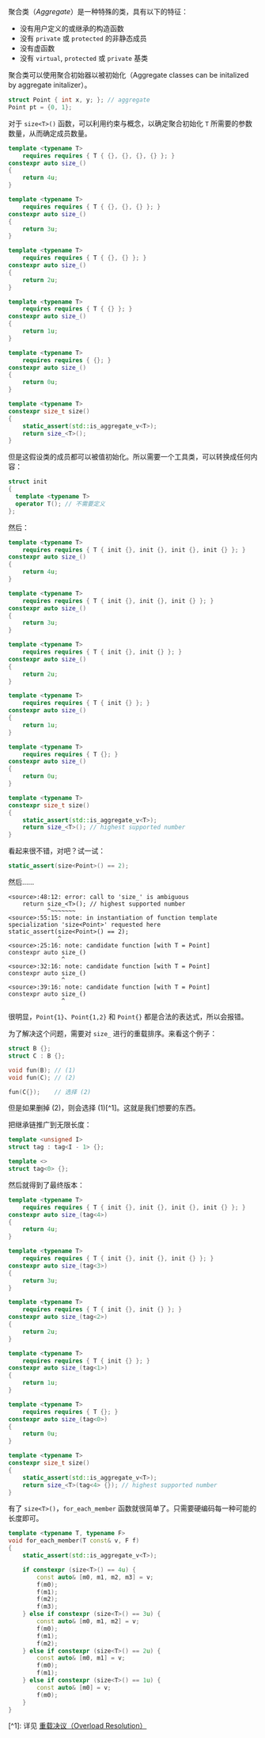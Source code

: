 聚合类（*Aggregate*）是一种特殊的类，具有以下的特征：

- 没有用户定义的或继承的构造函数
- 没有 `private` 或 `protected` 的非静态成员
- 没有虚函数
- 没有 `virtual`, `protected` 或 `private` 基类

聚合类可以使用聚合初始器以被初始化（Aggregate classes can be initalized by aggregate initalizer）。

``` cpp
struct Point { int x, y; }; // aggregate
Point pt = {0, 1};
```

对于 `size<T>()` 函数，可以利用约束与概念，以确定聚合初始化 `T` 所需要的参数数量，从而确定成员数量。

``` cpp
template <typename T>
    requires requires { T { {}, {}, {}, {} }; }
constexpr auto size_()
{
    return 4u;
}

template <typename T>
    requires requires { T { {}, {}, {} }; }
constexpr auto size_()
{
    return 3u;
}

template <typename T>
    requires requires { T { {}, {} }; }
constexpr auto size_()
{
    return 2u;
}

template <typename T>
    requires requires { T { {} }; }
constexpr auto size_()
{
    return 1u;
}

template <typename T>
    requires requires { {}; }
constexpr auto size_()
{
    return 0u;
}

template <typename T>
constexpr size_t size()
{
    static_assert(std::is_aggregate_v<T>);
    return size_<T>();
}
```

但是这假设类的成员都可以被值初始化。所以需要一个工具类，可以转换成任何内容：

``` cpp
struct init
{
  template <typename T>
  operator T(); // 不需要定义
};
```

然后：

``` cpp
template <typename T>
    requires requires { T { init {}, init {}, init {}, init {} }; }
constexpr auto size_()
{
    return 4u;
}

template <typename T>
    requires requires { T { init {}, init {}, init {} }; }
constexpr auto size_()
{
    return 3u;
}

template <typename T>
    requires requires { T { init {}, init {} }; }
constexpr auto size_()
{
    return 2u;
}

template <typename T>
    requires requires { T { init {} }; }
constexpr auto size_()
{
    return 1u;
}

template <typename T>
    requires requires { T {}; }
constexpr auto size_()
{
    return 0u;
}

template <typename T>
constexpr size_t size()
{
    static_assert(std::is_aggregate_v<T>);
    return size_<T>(); // highest supported number
}
```

看起来很不错，对吧？试一试：

``` cpp
static_assert(size<Point>() == 2);
```

然后……

    <source>:48:12: error: call to 'size_' is ambiguous
        return size_<T>(); // highest supported number
               ^~~~~~~~
    <source>:55:15: note: in instantiation of function template specialization 'size<Point>' requested here
    static_assert(size<Point>() == 2);
                  ^
    <source>:25:16: note: candidate function [with T = Point]
    constexpr auto size_()
                   ^
    <source>:32:16: note: candidate function [with T = Point]
    constexpr auto size_()
                   ^
    <source>:39:16: note: candidate function [with T = Point]
    constexpr auto size_()
                   ^

很明显，`Point{1}`、`Point{1,2}` 和 `Point{}` 都是合法的表达式，所以会报错。

为了解决这个问题，需要对 `size_` 进行的重载排序。来看这个例子：

``` cpp
struct B {};
struct C : B {};

void fun(B); // (1)
void fun(C); // (2)

fun(C{});    // 选择 (2)
```

但是如果删掉 (2)，则会选择 (1)\[^1\]。这就是我们想要的东西。

把继承链推广到无限长度：

``` cpp
template <unsigned I>
struct tag : tag<I - 1> {};

template <>
struct tag<0> {};
```

然后就得到了最终版本：

``` cpp
template <typename T>
    requires requires { T { init {}, init {}, init {}, init {} }; }
constexpr auto size_(tag<4>)
{
    return 4u;
}

template <typename T>
    requires requires { T { init {}, init {}, init {} }; }
constexpr auto size_(tag<3>)
{
    return 3u;
}

template <typename T>
    requires requires { T { init {}, init {} }; }
constexpr auto size_(tag<2>)
{
    return 2u;
}

template <typename T>
    requires requires { T { init {} }; }
constexpr auto size_(tag<1>)
{
    return 1u;
}

template <typename T>
    requires requires { T {}; }
constexpr auto size_(tag<0>)
{
    return 0u;
}

template <typename T>
constexpr size_t size()
{
    static_assert(std::is_aggregate_v<T>);
    return size_<T>(tag<4> {}); // highest supported number
}
```

有了 `size<T>()`，`for_each_member` 函数就很简单了。只需要硬编码每一种可能的长度即可。

``` cpp
template <typename T, typename F>
void for_each_member(T const& v, F f)
{
    static_assert(std::is_aggregate_v<T>);

    if constexpr (size<T>() == 4u) {
        const auto& [m0, m1, m2, m3] = v;
        f(m0);
        f(m1);
        f(m2);
        f(m3);
    } else if constexpr (size<T>() == 3u) {
        const auto& [m0, m1, m2] = v;
        f(m0);
        f(m1);
        f(m2);
    } else if constexpr (size<T>() == 2u) {
        const auto& [m0, m1] = v;
        f(m0);
        f(m1);
    } else if constexpr (size<T>() == 1u) {
        const auto& [m0] = v;
        f(m0);
    }
}
```

\[^1\]: 详见 [重载决议（Overload Resolution）](https://en.cppreference.com/w/cpp/language/overload_resolution)
